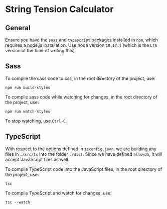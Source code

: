 # String Tension Calculator

## General

Ensure you have the `sass` and `typescript` packages installed in `npm`, which requires a node.js installation. Use node version `18.17.1` (which is the `LTS` version at the time of writing this).

## Sass

To compile the sass code to css, in the root directory of the project, use:
```
npm run build-styles
```

To compile sass code while watching for changes, in the root directory of the project, use:
```
npm run watch-styles
```

To stop watching, use `Ctrl-C`.

## TypeScript

With respect to the options defined in `tsconfig.json`, we are building any files in `./src/ts` into the folder `./dist`. Since we have defined `allowJS`, it will accept JavaScript files as well.

To compile TypeScript code into the JavaScript files, in the root directory of the project, use:
```
tsc
```

To compile TypeScript and watch for changes, use:
```
tsc --watch
```

